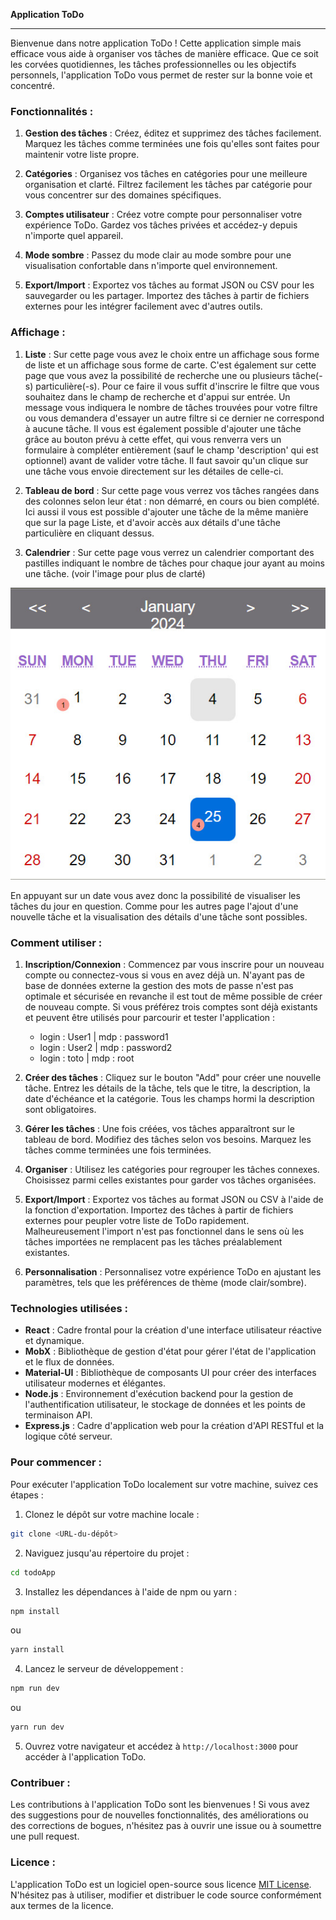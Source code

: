 **Application ToDo**

---

Bienvenue dans notre application ToDo ! Cette application simple mais efficace vous aide à organiser vos tâches de manière efficace. Que ce soit les corvées quotidiennes, les tâches professionnelles ou les objectifs personnels, l'application ToDo vous permet de rester sur la bonne voie et concentré.

### Fonctionnalités :

1. **Gestion des tâches** : Créez, éditez et supprimez des tâches facilement. Marquez les tâches comme terminées une fois qu'elles sont faites pour maintenir votre liste propre.

2. **Catégories** : Organisez vos tâches en catégories pour une meilleure organisation et clarté. Filtrez facilement les tâches par catégorie pour vous concentrer sur des domaines spécifiques.

3. **Comptes utilisateur** : Créez votre compte pour personnaliser votre expérience ToDo. Gardez vos tâches privées et accédez-y depuis n'importe quel appareil.

4. **Mode sombre** : Passez du mode clair au mode sombre pour une visualisation confortable dans n'importe quel environnement.

5. **Export/Import** : Exportez vos tâches au format JSON ou CSV pour les sauvegarder ou les partager. Importez des tâches à partir de fichiers externes pour les intégrer facilement avec d'autres outils.

### Affichage :

1. **Liste** : Sur cette page vous avez le choix entre un affichage sous forme de liste et un affichage sous forme de carte. C'est également sur cette page que vous avez la possibilité de recherche une ou plusieurs tâche(-s) particulière(-s). Pour ce faire il vous suffit d'inscrire le filtre que vous souhaitez dans le champ de recherche et d'appui sur entrée. Un message vous indiquera le nombre de tâches trouvées pour votre filtre ou vous demandera d'essayer un autre filtre si ce dernier ne correspond à aucune tâche. Il vous est également possible d'ajouter une tâche grâce au bouton prévu à cette effet, qui vous renverra vers un formulaire à compléter entièrement (sauf le champ 'description' qui est optionnel) avant de valider votre tâche. Il faut savoir qu'un clique sur une tâche vous envoie directement sur les détailes de celle-ci.

2. **Tableau de bord** : Sur cette page vous verrez vos tâches rangées dans des colonnes selon leur état : non démarré, en cours ou bien complété. Ici aussi il vous est possible d'ajouter une tâche de la même manière que sur la page Liste, et d'avoir accès aux détails d'une tâche particulière en cliquant dessus.

3. **Calendrier** : Sur cette page vous verrez un calendrier comportant des pastilles indiquant le nombre de tâches pour chaque jour ayant au moins une tâche. (voir l'image pour plus de clarté)

  ![alt text](https://github.com/Bellier-Baptiste/todoApp/blob/master/src/front/assets/calendar_screen.jpg?raw=true)
  
  En appuyant sur un date vous avez donc la possibilité de visualiser les tâches du jour en question. Comme pour les autres page l'ajout d'une nouvelle tâche et la visualisation des détails d'une tâche sont possibles. 


### Comment utiliser :

1. **Inscription/Connexion** : Commencez par vous inscrire pour un nouveau compte ou connectez-vous si vous en avez déjà un.
   N'ayant pas de base de données externe la gestion des mots de passe n'est pas optimale et sécurisée en revanche il est tout de même possible de créer de nouveau compte. Si vous préférez trois comptes sont déjà existants et peuvent être utilisés pour parcourir et tester l'application :
   - login : User1   |  mdp : password1
   - login : User2   |  mdp : password2
   - login : toto    |  mdp : root

3. **Créer des tâches** : Cliquez sur le bouton "Add" pour créer une nouvelle tâche. Entrez les détails de la tâche, tels que le titre, la description, la date d'échéance et la catégorie. Tous les champs hormi la description sont obligatoires.

4. **Gérer les tâches** : Une fois créées, vos tâches apparaîtront sur le tableau de bord. Modifiez des tâches selon vos besoins. Marquez les tâches comme terminées une fois terminées.

5. **Organiser** : Utilisez les catégories pour regrouper les tâches connexes. Choisissez parmi celles existantes pour garder vos tâches organisées.

6. **Export/Import** : Exportez vos tâches au format JSON ou CSV à l'aide de la fonction d'exportation. Importez des tâches à partir de fichiers externes pour peupler votre liste de ToDo rapidement. Malheureusement l'import n'est pas fonctionnel dans le sens où les tâches importées ne remplacent pas les tâches préalablement existantes.
  
8. **Personnalisation** : Personnalisez votre expérience ToDo en ajustant les paramètres, tels que les préférences de thème (mode clair/sombre).

### Technologies utilisées :

- **React** : Cadre frontal pour la création d'une interface utilisateur réactive et dynamique.
- **MobX** : Bibliothèque de gestion d'état pour gérer l'état de l'application et le flux de données.
- **Material-UI** : Bibliothèque de composants UI pour créer des interfaces utilisateur modernes et élégantes.
- **Node.js** : Environnement d'exécution backend pour la gestion de l'authentification utilisateur, le stockage de données et les points de terminaison API.
- **Express.js** : Cadre d'application web pour la création d'API RESTful et la logique côté serveur.

### Pour commencer :

Pour exécuter l'application ToDo localement sur votre machine, suivez ces étapes :

1. Clonez le dépôt sur votre machine locale :

```bash
git clone <URL-du-dépôt>
```

2. Naviguez jusqu'au répertoire du projet :

```bash
cd todoApp
```

3. Installez les dépendances à l'aide de npm ou yarn :

```bash
npm install
```
ou
```bash
yarn install
```

4. Lancez le serveur de développement :

```bash
npm run dev
```
ou
```bash
yarn run dev
```

5. Ouvrez votre navigateur et accédez à `http://localhost:3000` pour accéder à l'application ToDo.

### Contribuer :

Les contributions à l'application ToDo sont les bienvenues ! Si vous avez des suggestions pour de nouvelles fonctionnalités, des améliorations ou des corrections de bogues, n'hésitez pas à ouvrir une issue ou à soumettre une pull request.

### Licence :

L'application ToDo est un logiciel open-source sous licence [MIT License](https://opensource.org/licenses/MIT). N'hésitez pas à utiliser, modifier et distribuer le code source conformément aux termes de la licence.

